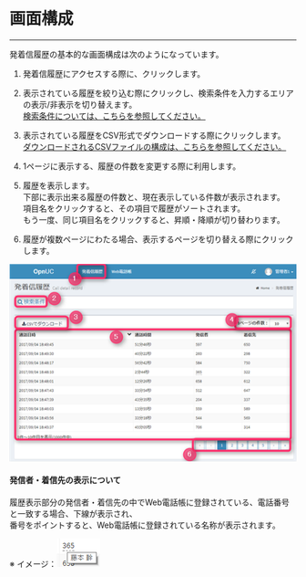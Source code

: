 # 画面構成

---

発着信履歴の基本的な画面構成は次のようになっています。

1. 発着信履歴にアクセスする際に、クリックします。
2. 表示されている履歴を絞り込む際にクリックし、検索条件を入力するエリアの表示/非表示を切り替えます。  
   [検索条件については、こちらを参照してください。](/cdr/search.md)

3. 表示されている履歴をCSV形式でダウンロードする際にクリックします。  
   [ダウンロードされるCSVファイルの構成は、こちらを参照してください。](/cdr/download.md)

4. 1ページに表示する、履歴の件数を変更する際に利用します。

5. 履歴を表示します。  
   下部に表示出来る履歴の件数と、現在表示している件数が表示されます。  
   項目名をクリックすると、その項目で履歴がソートされます。  
   もう一度、同じ項目名をクリックすると、昇順・降順が切り替わります。

6. 履歴が複数ページにわたる場合、表示するページを切り替える際にクリックします。

![](/assets/cdr_01.png)

#### 発信者・着信先の表示について

履歴表示部分の発信者・着信先の中でWeb電話帳に登録されている、電話番号と一致する場合、下線が表示され、  
番号をポイントすると、Web電話帳に登録されている名称が表示されます。

※ イメージ：![](/assets/cdr_02.png)

